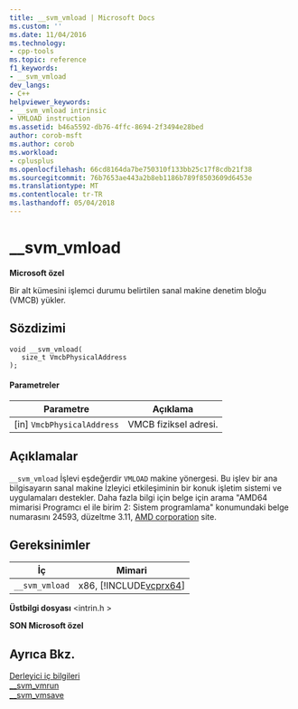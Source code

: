 ```yaml
---
title: __svm_vmload | Microsoft Docs
ms.custom: ''
ms.date: 11/04/2016
ms.technology:
- cpp-tools
ms.topic: reference
f1_keywords:
- __svm_vmload
dev_langs:
- C++
helpviewer_keywords:
- __svm_vmload intrinsic
- VMLOAD instruction
ms.assetid: b46a5592-db76-4ffc-8694-2f3494e28bed
author: corob-msft
ms.author: corob
ms.workload:
- cplusplus
ms.openlocfilehash: 66cd8164da7be750310f133bb25c17f8cdb21f38
ms.sourcegitcommit: 76b7653ae443a2b8eb1186b789f8503609d6453e
ms.translationtype: MT
ms.contentlocale: tr-TR
ms.lasthandoff: 05/04/2018
---
```

# <a name="svmvmload"></a>__svm_vmload
**Microsoft özel**  
  
 Bir alt kümesini işlemci durumu belirtilen sanal makine denetim bloğu (VMCB) yükler.  
  
## <a name="syntax"></a>Sözdizimi  
  
```  
void __svm_vmload(  
   size_t VmcbPhysicalAddress  
);  
```  
  
#### <a name="parameters"></a>Parametreler  
  
|Parametre|Açıklama|  
|---------------|-----------------|  
|[in] `VmcbPhysicalAddress`|VMCB fiziksel adresi.|  
  
## <a name="remarks"></a>Açıklamalar  
 `__svm_vmload` İşlevi eşdeğerdir `VMLOAD` makine yönergesi. Bu işlev bir ana bilgisayarın sanal makine İzleyici etkileşiminin bir konuk işletim sistemi ve uygulamaları destekler. Daha fazla bilgi için belge için arama "AMD64 mimarisi Programcı el ile birim 2: Sistem programlama" konumundaki belge numarasını 24593, düzeltme 3.11, [AMD corporation](http://go.microsoft.com/fwlink/p/?linkid=23746) site.  
  
## <a name="requirements"></a>Gereksinimler  
  
|İç|Mimari|  
|---------------|------------------|  
|`__svm_vmload`|x86, [!INCLUDE[vcprx64](../assembler/inline/includes/vcprx64_md.md)]|  
  
 **Üstbilgi dosyası** \<intrin.h >  
  
**SON Microsoft özel**  
  
## <a name="see-also"></a>Ayrıca Bkz.  
 [Derleyici iç bilgileri](../intrinsics/compiler-intrinsics.md)   
 [__svm_vmrun](../intrinsics/svm-vmrun.md)   
 [__svm_vmsave](../intrinsics/svm-vmsave.md)
